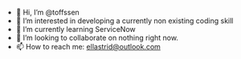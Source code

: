 - 👋 Hi, I’m @toffssen
- 👀 I’m interested in developing a currently non existing coding skill 
- 🌱 I’m currently learning ServiceNow 
- 💞️ I’m looking to collaborate on nothing right now. 
- 📫 How to reach me: ellastrid@outlook.com

<!---
toffssen/toffssen is a ✨ special ✨ repository because its `README.md` (this file) appears on your GitHub profile.
You can click the Preview link to take a look at your changes.
--->
